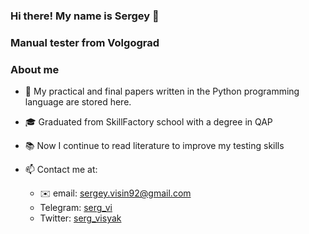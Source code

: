### Hi there! My name is Sergey 👋

### Manual tester from Volgograd

 ###  About me
 
- 📌 My practical and final papers written in the Python programming language are stored here.
- 🎓 Graduated from SkillFactory school with a degree in QAP
- 📚 Now I continue to read literature to improve my testing skills

- 📫 Contact me at:
    - ✉️ email: sergey.visin92@gmail.com
    - Telegram: [serg_vi](https://t.me/serg_vi)
    - Twitter: [serg_visyak](https://twitter.com/serg_visyak)


 

